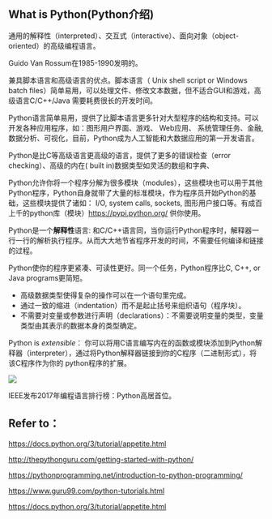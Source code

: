 ## What is Python(Python介绍)

通用的解释性（interpreted）、交互式（interactive）、面向对象（object-oriented）的高级编程语言。

Guido Van Rossum在1985-1990发明的。

兼具脚本语言和高级语言的优点。脚本语言（ Unix shell script or Windows batch files）简单易用，可以处理文件、修改文本数据，但不适合GUI和游戏，高级语言C/C++/Java 需要耗费很长的开发时间。

Python语言简单易用，提供了比脚本语言更多针对大型程序的结构和支持。可以开发各种应用程序，如：图形用户界面、游戏、 Web应用、 系统管理任务、金融,数据分析、可视化，目前，Python成为人工智能和大数据应用的第一开发语言。 

Python是比C等高级语言更高级的语言，提供了更多的错误检查（error checking）、高级的内在( built in)数据类型如灵活的数组和字典、

Python允许你将一个程序分解为很多模块（modules），这些模块也可以用于其他Python程序，Python自身就带了大量的标准模块，作为程序员开始Python的基础，这些模块提供了诸如： I/O, system calls, sockets, 图形用户接口等。有成百上千的python库（模块）https://pypi.python.org/ 供你使用。

Python是一个**解释性**语言: 和C/C++语言同，当你运行Python程序时，解释器一行一行的解析执行程序。从而大大地节省程序开发的时间，不需要任何编译和链接的过程。

Python使你的程序更紧凑、可读性更好。同一个任务，Python程序比C, C++, or Java programs更简短。
 * 高级数据类型使得复杂的操作可以在一个语句里完成。
 * 通过一致的缩进（indentation）而不是起止括号来组织语句（程序块）。
 * 不需要对变量或参数进行声明（declarations）：不需要说明变量的类型，变量类型由其表示的数据本身的类型确定。

Python is *extensible*： 你可以将用C语言编写内在的函数或模块添加到Python解释器（interpreter），通过将Python解释器链接到你的C程序（二进制形式），将该C程序作为你的 python程序的扩展。

![](https://pic.36krcnd.com/201707/19074320/bj9jmy9abh9gfmbn!1200)

IEEE发布2017年编程语言排行榜：Python高居首位。

## Refer to：

https://docs.python.org/3/tutorial/appetite.html

http://thepythonguru.com/getting-started-with-python/ 

https://pythonprogramming.net/introduction-to-python-programming/ 

https://www.guru99.com/python-tutorials.html

https://docs.python.org/3/tutorial/appetite.html 
